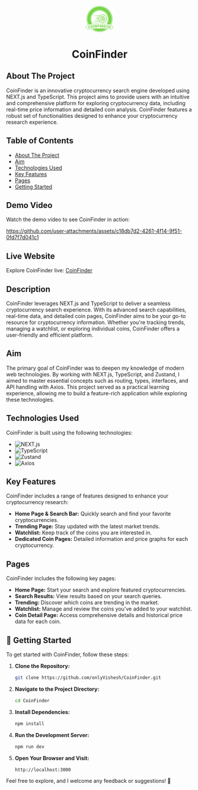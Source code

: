 <p align="center"><img src="./public/logo.svg" width="15%" background="transparent"/></p>
<h1 align="center">CoinFinder</h1>

## About The Project

CoinFinder is an innovative cryptocurrency search engine developed using NEXT.js and TypeScript. This project aims to provide users with an intuitive and comprehensive platform for exploring cryptocurrency data, including real-time price information and detailed coin analysis. CoinFinder features a robust set of functionalities designed to enhance your cryptocurrency research experience.

## Table of Contents

- [About The Project](#about-the-project)
- [Aim](#aim)
- [Technologies Used](#technologies-used)
- [Key Features](#key-features)
- [Pages](#pages)
- [Getting Started](#-getting-started)

## Demo Video

Watch the demo video to see CoinFinder in action:

https://github.com/user-attachments/assets/c18db7d2-4261-4f14-9f51-0fd7f7d041c1



## Live Website

Explore CoinFinder live: [CoinFinder](https://coin-finder-alpha.vercel.app/)

## Description

CoinFinder leverages NEXT.js and TypeScript to deliver a seamless cryptocurrency search experience. With its advanced search capabilities, real-time data, and detailed coin pages, CoinFinder aims to be your go-to resource for cryptocurrency information. Whether you're tracking trends, managing a watchlist, or exploring individual coins, CoinFinder offers a user-friendly and efficient platform.

## Aim

The primary goal of CoinFinder was to deepen my knowledge of modern web technologies. By working with NEXT.js, TypeScript, and Zustand, I aimed to master essential concepts such as routing, types, interfaces, and API handling with Axios. This project served as a practical learning experience, allowing me to build a feature-rich application while exploring these technologies.

## Technologies Used

CoinFinder is built using the following technologies:

- ![NEXT.js](https://img.shields.io/badge/NEXT.js-000000?style=for-the-badge&logo=nextdotjs&logoColor=white)
- ![TypeScript](https://img.shields.io/badge/TypeScript-3178C6?style=for-the-badge&logo=typescript&logoColor=white)
- ![Zustand](https://img.shields.io/badge/Zustand-007ACC?style=for-the-badge&logo=zustand&logoColor=white)
- ![Axios](https://img.shields.io/badge/Axios-5A29E3?style=for-the-badge&logo=axios&logoColor=white)

## Key Features

CoinFinder includes a range of features designed to enhance your cryptocurrency research:

- **Home Page & Search Bar:** Quickly search and find your favorite cryptocurrencies.
- **Trending Page:** Stay updated with the latest market trends.
- **Watchlist:** Keep track of the coins you are interested in.
- **Dedicated Coin Pages:** Detailed information and price graphs for each cryptocurrency.

## Pages

CoinFinder includes the following key pages:

- **Home Page:** Start your search and explore featured cryptocurrencies.
- **Search Results:** View results based on your search queries.
- **Trending:** Discover which coins are trending in the market.
- **Watchlist:** Manage and review the coins you've added to your watchlist.
- **Coin Detail Page:** Access comprehensive details and historical price data for each coin.

## 🌟 Getting Started

To get started with CoinFinder, follow these steps:

1. **Clone the Repository:**

    ```bash
    git clone https://github.com/onlyVishesh/CoinFinder.git
    ```

2. **Navigate to the Project Directory:**

    ```bash
    cd CoinFinder
    ```

3. **Install Dependencies:**

    ```bash
    npm install
    ```

4. **Run the Development Server:**

    ```bash
    npm run dev
    ```

5. **Open Your Browser and Visit:**

    ```
    http://localhost:3000
    ```


Feel free to explore, and I welcome any feedback or suggestions! 🚀

